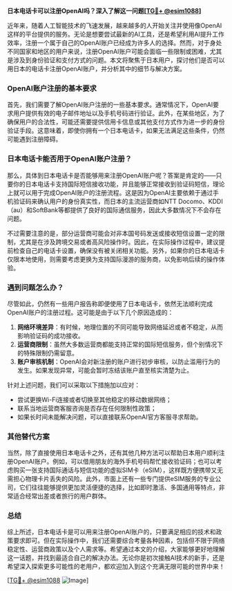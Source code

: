 **日本电话卡可以注册OpenAI吗？深入了解这一问题[[TG💪+ @esim1088](https://t.me/s/esim1088)]**

近年来，随着人工智能技术的飞速发展，越来越多的人开始关注并使用像OpenAI这样的平台提供的服务。无论是想要尝试最新的AI工具，还是希望利用AI提升工作效率，注册一个属于自己的OpenAI账户已经成为许多人的选择。然而，对于身处不同国家和地区的用户来说，注册OpenAI账户可能会面临一些限制或困难，尤其是涉及到身份验证和支付方式的问题。本文将聚焦于日本用户，探讨他们是否可以用日本的电话卡注册OpenAI账户，并分析其中的细节与解决方案。

### OpenAI账户注册的基本要求

首先，我们需要了解OpenAI账户注册的一些基本要求。通常情况下，OpenAI要求用户提供有效的电子邮件地址以及手机号码进行验证。此外，在某些地区，为了确保用户的合法性，可能还需要提供信用卡信息或其他支付方式作为进一步的身份验证手段。这意味着，即使你拥有一个日本电话卡，如果无法满足这些条件，仍然可能遇到注册障碍。

### 日本电话卡能否用于OpenAI账户注册？

那么，具体到日本电话卡是否能够用来注册OpenAI账户呢？答案是肯定的——只要你的日本电话卡支持国际短信接收功能，并且能够正常接收到验证码短信，理论上就可以用于完成OpenAI账户的注册流程。这是因为OpenAI主要依赖于通过手机验证码来确认用户的身份真实性，而日本的主流运营商如NTT Docomo、KDDI（au）和SoftBank等都提供了良好的国际通信服务，因此大多数情况下不会存在问题。

不过需要注意的是，部分运营商可能会对非本国号码发送或接收短信设置一定的限制，尤其是在涉及跨境交易或者高风险操作时。因此，在实际操作过程中，建议提前检查自己的电话卡设置，确保没有被关闭相关功能。另外，如果你的日本电话卡仅限本地使用，则需要考虑更换为支持国际漫游的服务商，以免影响后续的操作体验。

### 遇到问题怎么办？

尽管如此，仍然有一些用户报告称即便使用了日本电话卡，依然无法顺利完成OpenAI账户的注册过程。这可能是由于以下几个原因造成的：

1. **网络环境差异**：有时候，地理位置的不同可能导致网络延迟或者不稳定，从而影响验证码的成功接收。
2. **运营商限制**：虽然大多数运营商都能支持正常的国际短信服务，但个别情况下的特殊限制仍需留意。
3. **账户审核机制**：OpenAI会对新注册的账户进行初步审核，以防止滥用行为的发生。如果发现异常，可能会暂时冻结该账户直至核实清楚为止。

针对上述问题，我们可以采取以下措施加以应对：
- 尝试更换Wi-Fi连接或者切换至其他稳定的移动数据网络；
- 联系当地运营商客服咨询是否存在任何限制性政策；
- 如果长时间未能解决问题，可以直接联系OpenAI官方客服寻求帮助。

### 其他替代方案

当然，除了直接使用日本电话卡之外，还有其他几种方法可以帮助日本用户顺利注册OpenAI账户。例如，可以借用朋友的海外手机号码帮忙接收验证码；也可以考虑购买一张支持国际通话与短信功能的虚拟SIM卡（eSIM），这样既方便携带又无需担心物理卡片丢失的风险。此外，市面上还有一些专门提供eSIM服务的专业公司，它们往往能够提供更加灵活便捷的选择，比如即时激活、多国通用等特点，非常适合经常出差或者旅行的用户群体。

### 总结

综上所述，日本电话卡是可以用来注册OpenAI账户的，只要满足相应的技术和政策要求即可。但在实际操作中，我们还需要综合考量各种因素，包括但不限于网络稳定性、运营商政策以及个人需求等。希望通过本文的介绍，大家能够更好地理解这一话题，并找到最适合自己的解决办法。无论你是初次接触AI技术的新手，还是希望深入探索更多可能性的老用户，都欢迎加入到这个充满无限可能的世界中来！

[[TG💪+ @esim1088](https://t.me/s/esim1088) ![Image](https://i.postimg.cc/4NQfJmqS/Snipaste-2025-05-13-00-14-12.png)]